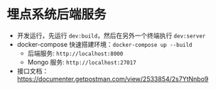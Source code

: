 # 埋点系统后端服务

- 开发运行，先运行 `dev:build`，然后在另外一个终端执行 `dev:server`
- docker-compose 快速搭建环境：`docker-compose up --build`
  - 后端服务: `http://localhost:8000`
  - Mongo 服务: `http://localhost:27017`
- 接口文档：https://documenter.getpostman.com/view/2533854/2s7YtNnbo9
